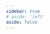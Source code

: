 ```yaml
---
sidebar: true
# aside: 'left'
aside: false
---
```


<script setup>
    import PoetryCollection from '/.vitepress/theme/components/PoetryCollection.vue'
    
</script>

<PoetryCollection />
